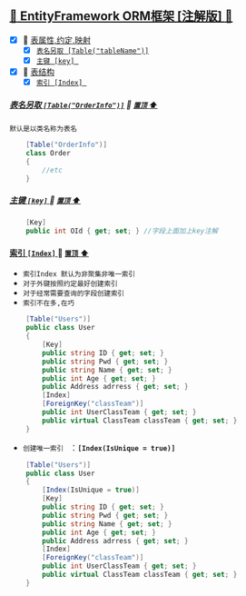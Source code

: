<a id="top" href="#top">	:maple_leaf: EntityFramework ORM框架 [注解版] :blue_heart:</a> 
-----
- [x] :maple_leaf: <a href="#ModelAgreement">表属性,约定,映射</a>
  - [x] <a href="TableName">`表名另取 [Table("tableName")]`</a>
  - [x] <a href="Mainkey">`主键 [key] `</a>
- [x] :maple_leaf: <a href="#TableStructure">表结构</a>
  - [x] <a href="Index">`索引 [Index] `</a>

##### <a id="TableName" href="#TableName">表名另取 `[Table("OrderInfo")]`</a> :star2: <a href="#top"> `置顶` :arrow_up:</a>
`默认是以类名称为表名`
```C#
    [Table("OrderInfo")]
    class Order
    {  
        //etc   
    }
```
##### <a id="Mainkey" href="#Mainkey">主键 `[key]` </a> :star2: <a href="#top"> `置顶` :arrow_up:</a>
```C#
    [Key]
    public int OId { get; set; } //字段上面加上key注解
```

#### <a id="Index" href="#Index">索引 `[Index]` </a> :star2: <a href="#top"> `置顶` :arrow_up:</a>
* `索引Index 默认为非聚集非唯一索引`
* `对于外键按照约定最好创建索引`
* `对于经常需要查询的字段创建索引`
* `索引不在多,在巧`
```C#
    [Table("Users")]
    public class User
    {
        [Key]
        public string ID { get; set; }
        public string Pwd { get; set; }
        public string Name { get; set; }
        public int Age { get; set; }
        public Address adrress { get; set; }
        [Index]
        [ForeignKey("classTeam")]
        public int UserClassTeam { get; set; } 
        public virtual ClassTeam classTeam { get; set; }
    }
```
* `创建唯一索引 ` ：**`[Index(IsUnique = true)]`**
```C#
    [Table("Users")]
    public class User
    {
        [Index(IsUnique = true)]
        [Key]
        public string ID { get; set; }
        public string Pwd { get; set; }
        public string Name { get; set; }
        public int Age { get; set; }
        public Address adrress { get; set; }
        [Index]
        [ForeignKey("classTeam")]
        public int UserClassTeam { get; set; } 
        public virtual ClassTeam classTeam { get; set; }
    }
```
